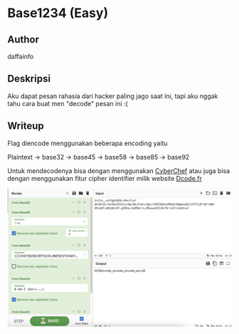 # Base1234 (Easy)

## Author
daffainfo

## Deskripsi
Aku dapat pesan rahasia dari hacker paling jago saat ini, tapi aku nggak tahu cara buat men "decode" pesan ini :(

## Writeup
Flag diencode menggunakan beberapa encoding yaitu

Plaintext -> base32 -> base45 -> base58 -> base85 -> base92

Untuk mendecodenya bisa dengan menggunakan [CyberChef](https://gchq.github.io/CyberChef/#recipe=From_Base92()From_Base85('!-u',true,'z')From_Base58('123456789ABCDEFGHJKLMNPQRSTUVWXYZabcdefghijkmnopqrstuvwxyz',false)From_Base45('0-9A-Z%20$%25*%2B%5C%5C-./:',true)From_Base32('A-Z2-7%3D',false)&input=MzxTW2VfLCpoN3FAbDhVOS8rUip6bCh3P1VYe1dcOTE6aHVZOHMzfWhJdGk%2BSGchMG87UD5BK2MzcEw8bFBSW0dBaHhzTTRvRXxEJkAqb2E5O2goUHtZakRec0InbkcjLWRFemFFVixtOGpAPWNBZi5nXU4xcS40eThIcCgpdSxCa3V1d1oyNS9RPD8mJ29pRj1pZXklK3VK) atau juga bisa dengan menggunakan fitur cipher identifier milik website [Dcode.fr](https://www.dcode.fr/cipher-identifier)

![cyberchef](flag.png)
